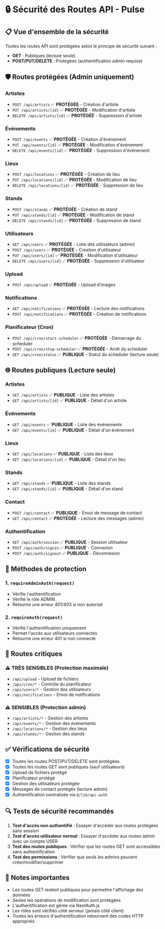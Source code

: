 # 🔒 Sécurité des Routes API - Pulse

## 📋 Vue d'ensemble de la sécurité

Toutes les routes API sont protégées selon le principe de sécurité suivant :
- **GET** : Publiques (lecture seule)
- **POST/PUT/DELETE** : Protégées (authentification admin requise)

## 🛡️ Routes protégées (Admin uniquement)

### Artistes
- `POST /api/artists` ✅ **PROTÉGÉE** - Création d'artiste
- `PUT /api/artists/[id]` ✅ **PROTÉGÉE** - Modification d'artiste  
- `DELETE /api/artists/[id]` ✅ **PROTÉGÉE** - Suppression d'artiste

### Événements
- `POST /api/events` ✅ **PROTÉGÉE** - Création d'événement
- `PUT /api/events/[id]` ✅ **PROTÉGÉE** - Modification d'événement
- `DELETE /api/events/[id]` ✅ **PROTÉGÉE** - Suppression d'événement

### Lieux
- `POST /api/locations` ✅ **PROTÉGÉE** - Création de lieu
- `PUT /api/locations/[id]` ✅ **PROTÉGÉE** - Modification de lieu
- `DELETE /api/locations/[id]` ✅ **PROTÉGÉE** - Suppression de lieu

### Stands
- `POST /api/stands` ✅ **PROTÉGÉE** - Création de stand
- `PUT /api/stands/[id]` ✅ **PROTÉGÉE** - Modification de stand
- `DELETE /api/stands/[id]` ✅ **PROTÉGÉE** - Suppression de stand

### Utilisateurs
- `GET /api/users` ✅ **PROTÉGÉE** - Liste des utilisateurs (admin)
- `POST /api/users` ✅ **PROTÉGÉE** - Création d'utilisateur
- `PUT /api/users/[id]` ✅ **PROTÉGÉE** - Modification d'utilisateur
- `DELETE /api/users/[id]` ✅ **PROTÉGÉE** - Suppression d'utilisateur

### Upload
- `POST /api/upload` ✅ **PROTÉGÉE** - Upload d'images

### Notifications
- `GET /api/notifications` ✅ **PROTÉGÉE** - Lecture des notifications
- `POST /api/notifications` ✅ **PROTÉGÉE** - Création de notifications

### Planificateur (Cron)
- `POST /api/cron/start-scheduler` ✅ **PROTÉGÉE** - Démarrage du scheduler
- `POST /api/cron/stop-scheduler` ✅ **PROTÉGÉE** - Arrêt du scheduler
- `GET /api/cron/status` ✅ **PUBLIQUE** - Statut du scheduler (lecture seule)

## 🌐 Routes publiques (Lecture seule)

### Artistes
- `GET /api/artists` ✅ **PUBLIQUE** - Liste des artistes
- `GET /api/artists/[id]` ✅ **PUBLIQUE** - Détail d'un artiste

### Événements  
- `GET /api/events` ✅ **PUBLIQUE** - Liste des événements
- `GET /api/events/[id]` ✅ **PUBLIQUE** - Détail d'un événement

### Lieux
- `GET /api/locations` ✅ **PUBLIQUE** - Liste des lieux
- `GET /api/locations/[id]` ✅ **PUBLIQUE** - Détail d'un lieu

### Stands
- `GET /api/stands` ✅ **PUBLIQUE** - Liste des stands
- `GET /api/stands/[id]` ✅ **PUBLIQUE** - Détail d'un stand

### Contact
- `POST /api/contact` ✅ **PUBLIQUE** - Envoi de message de contact
- `GET /api/contact` ✅ **PROTÉGÉE** - Lecture des messages (admin)

### Authentification
- `GET /api/auth/session` ✅ **PUBLIQUE** - Session utilisateur
- `POST /api/auth/signin` ✅ **PUBLIQUE** - Connexion
- `POST /api/auth/signout` ✅ **PUBLIQUE** - Déconnexion

## 🔐 Méthodes de protection

### 1. `requireAdminAuth(request)`
- Vérifie l'authentification
- Vérifie le rôle ADMIN
- Retourne une erreur 401/403 si non autorisé

### 2. `requireAuth(request)`  
- Vérifie l'authentification uniquement
- Permet l'accès aux utilisateurs connectés
- Retourne une erreur 401 si non connecté

## 🚨 Routes critiques

### ⚠️ **TRÈS SENSIBLES** (Protection maximale)
- `/api/upload` - Upload de fichiers
- `/api/cron/*` - Contrôle du planificateur
- `/api/users/*` - Gestion des utilisateurs
- `/api/notifications` - Envoi de notifications

### ⚠️ **SENSIBLES** (Protection admin)
- `/api/artists/*` - Gestion des artistes
- `/api/events/*` - Gestion des événements
- `/api/locations/*` - Gestion des lieux
- `/api/stands/*` - Gestion des stands

## ✅ Vérifications de sécurité

- [x] Toutes les routes POST/PUT/DELETE sont protégées
- [x] Toutes les routes GET sont publiques (sauf utilisateurs)
- [x] Upload de fichiers protégé
- [x] Planificateur protégé
- [x] Gestion des utilisateurs protégée
- [x] Messages de contact protégés (lecture admin)
- [x] Authentification centralisée via `@/lib/api-auth`

## 🔍 Tests de sécurité recommandés

1. **Test d'accès non authentifié** : Essayer d'accéder aux routes protégées sans session
2. **Test d'accès utilisateur normal** : Essayer d'accéder aux routes admin avec un compte USER
3. **Test des routes publiques** : Vérifier que les routes GET sont accessibles sans authentification
4. **Test des permissions** : Vérifier que seuls les admins peuvent créer/modifier/supprimer

## 📝 Notes importantes

- Les routes GET restent publiques pour permettre l'affichage des données
- Seules les opérations de modification sont protégées
- L'authentification est gérée via NextAuth.js
- Les rôles sont vérifiés côté serveur (jamais côté client)
- Toutes les erreurs d'authentification retournent des codes HTTP appropriés

